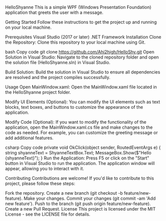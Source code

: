 HelloShyanne
This is a simple WPF (Windows Presentation Foundation) application that greets the user with a message.

Getting Started
Follow these instructions to get the project up and running on your local machine.

Prerequisites
Visual Studio (2017 or later)
.NET Framework
Installation
Clone the Repository: Clone this repository to your local machine using Git.

bash
Copy code
git clone https://github.com/Ahi2high/HelloShy.git
Open Solution in Visual Studio: Navigate to the cloned repository folder and open the solution file (HelloShyanne.sln) in Visual Studio.

Build Solution: Build the solution in Visual Studio to ensure all dependencies are resolved and the project compiles successfully.

Usage
Open MainWindow.xaml: Open the MainWindow.xaml file located in the HelloShyanne project folder.

Modify UI Elements (Optional): You can modify the UI elements such as text blocks, text boxes, and buttons to customize the appearance of the application.

Modify Code (Optional): If you want to modify the functionality of the application, open the MainWindow.xaml.cs file and make changes to the code as needed. For example, you can customize the greeting message or add additional features.

csharp
Copy code
private void OkClick(object sender, RoutedEventArgs e)
{
    string shyanneText = ShyanneTextBox.Text;
    MessageBox.Show($"Hello {shyanneText}");
}
Run the Application: Press F5 or click on the "Start" button in Visual Studio to run the application. The application window will appear, allowing you to interact with it.

Contributing
Contributions are welcome! If you'd like to contribute to this project, please follow these steps:

Fork the repository.
Create a new branch (git checkout -b feature/new-feature).
Make your changes.
Commit your changes (git commit -am 'Add new feature').
Push to the branch (git push origin feature/new-feature).
Create a new Pull Request.
License
This project is licensed under the MIT License - see the LICENSE file for details.
